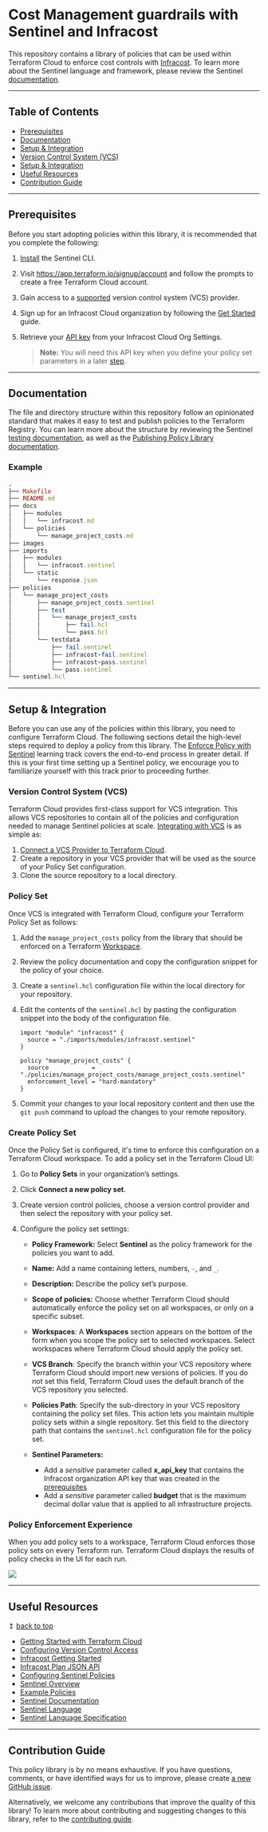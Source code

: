 # Cost Management guardrails with Sentinel and Infracost

This repository contains a library of policies that can be used within Terraform Cloud to enforce cost controls with [Infracost](https://www.infracost.io). To learn more about the Sentinel language and framework, please review the Sentinel [documentation](https://docs.hashicorp.com/sentinel/).

---

## Table of Contents

- [Prerequisites](#prerequisites)
- [Documentation](#documentation)
- [Setup & Integration](#setup--integration)
- [Version Control System (VCS)](#version-control-system-vcs)
- [Setup & Integration](#setup--integration)
- [Useful Resources](#useful-resources)
- [Contribution Guide](#contribution-guide)

---

## Prerequisites

Before you start adopting policies within this library, it is recommended that you complete the following:

1. [Install](https://docs.hashicorp.com/sentinel/intro/getting-started/install/) the Sentinel CLI.

2. Visit https://app.terraform.io/signup/account and follow the prompts to create a free Terraform Cloud account.
3. Gain access to a [supported](https://www.terraform.io/docs/cloud/vcs/index.html#supported-vcs-providers) version control system (VCS) provider.
4. Sign up for an Infracost Cloud organization by following the [Get Started](https://www.infracost.io/docs/infracost_cloud/get_started/) guide.
5. Retrieve your [API key](https://www.infracost.io/docs/infracost_cloud/key_concepts/#api-keys) from your Infracost Cloud Org Settings.

    > **Note:** You will need this API key when you define your policy set parameters in a later [step](#configure-the-policy-set-parameters).

---

## Documentation

The file and directory structure within this repository follow an opinionated standard that makes it easy to test and publish policies to the Terraform Registry. You can learn more about the structure by reviewing the Sentinel [testing documentation](https://docs.hashicorp.com/sentinel/writing/testing#testing), as well as the [Publishing Policy Library documentation](https://developer.hashicorp.com/terraform/registry/policy-libraries/publishing).


### Example

```ruby
.
├── Makefile
├── README.md
├── docs
│   ├── modules
│   │   └── infracost.md
│   └── policies
│       └── manage_project_costs.md
├── images
├── imports
│   ├── modules
│   │   └── infracost.sentinel
│   └── static
│       └── response.json
├── policies
│   └── manage_project_costs
│       ├── manage_project_costs.sentinel
│       ├── test
│       │   └── manage_project_costs
│       │       ├── fail.hcl
│       │       └── pass.hcl
│       └── testdata
│           ├── fail.sentinel
│           ├── infracost-fail.sentinel
│           ├── infracost-pass.sentinel
│           └── pass.sentinel
└── sentinel.hcl
```

---

## Setup & Integration

Before you can use any of the policies within this library, you need to configure Terraform Cloud. The following sections detail the high-level steps required to deploy a policy from this library. The [Enforce Policy with Sentinel](https://learn.hashicorp.com/terraform?track=sentinel#sentinel) learning track covers the end-to-end process in greater detail. If this is your first time setting up a Sentinel policy, we encourage you to familiarize yourself with this track prior to proceeding further.

### Version Control System (VCS)

Terraform Cloud provides first-class support for VCS integration. This allows VCS repositories to contain all of the policies and configuration needed to manage Sentinel policies at scale. [Integrating with VCS](https://www.terraform.io/docs/cloud/getting-started/policies.html#integrating-with-vcs) is as simple as:

1. [Connect a VCS Provider to Terraform Cloud](https://www.terraform.io/docs/cloud/vcs/index.html).
2. Create a repository in your VCS provider that will be used as the source of your Policy Set configuration.
3. Clone the source repository to a local directory.

### Policy Set

Once VCS is integrated with Terraform Cloud, configure your Terraform Policy Set as follows:

1. Add the `manage_project_costs` policy from the library that should be enforced on a Terraform [Workspace](https://www.terraform.io/docs/cloud/workspaces/index.html).
1. Review the policy documentation and copy the configuration snippet for the policy of your choice.
1. Create a `sentinel.hcl` configuration file within the local directory for your repository.
1. Edit the contents of the `sentinel.hcl` by pasting the configuration snippet into the body of the configuration file.

    ```hcl
    import "module" "infracost" {
      source = "./imports/modules/infracost.sentinel"
    }

    policy "manage_project_costs" {
      source            = "./policies/manage_project_costs/manage_project_costs.sentinel"
      enforcement_level = "hard-mandatory"
    }
    ```

1. Commit your changes to your local repository content and then use the `git push` command to upload the changes to your remote repository.

### Create Policy Set

Once the Policy Set is configured, it's time to enforce this configuration on a Terraform Cloud workspace. To add a policy set in the Terraform Cloud UI:

1. Go to **Policy Sets** in your organization’s settings.

1. Click **Connect a new policy set**.

1. Create version control policies, choose a version control provider and then select the repository with your policy set.

1. Configure the policy set settings:
   - **Policy Framework:**  Select **Sentinel** as the policy framework for the policies you want to add.

   - **Name:** Add a name containing letters, numbers, `-`, and `_`.
   - **Description:** Describe the policy set’s purpose.
   - **Scope of policies:** Choose whether Terraform Cloud should automatically enforce the policy set on all workspaces, or only on a specific subset.
   - **Workspaces**: A **Workspaces** section appears on the bottom of the form when you scope the policy set to selected workspaces. Select workspaces where Terraform Cloud should apply the policy set.
   - **VCS Branch**: Specify the branch within your VCS repository where Terraform Cloud should import new versions of policies. If you do not set this field, Terraform Cloud uses the default branch of the VCS repository you selected.
   - **Policies Path**: Specify the sub-directory in your VCS repository containing the policy set files. This action lets you maintain multiple policy sets within a single repository. Set this field to the directory path that contains the `sentinel.hcl` configuration file for the policy set.
   - **Sentinel Parameters:**
       - Add a *sensitive* parameter called **x_api_key** that contains the Infracost organization API key that was created in the [prerequisites](#prerequisites)
       - Add a *sensitive* parameter called **budget** that is the maximum decimal dollar value that is applied to all infrastructure projects. 

### Policy Enforcement Experience

When you add policy sets to a workspace, Terraform Cloud enforces those policy sets on every Terraform run. Terraform Cloud displays the results of policy checks in the UI for each run.

![](./images/tfc-run-experience.png)

---

## Useful Resources

↥ [back to top](#table-of-contents)

- [Getting Started with Terraform Cloud](https://www.terraform.io/docs/cloud/getting-started/index.html)
- [Configuring Version Control Access](https://www.terraform.io/docs/cloud/getting-started/vcs.html)
- [Infracost Getting Started](https://www.infracost.io/docs/)
- [Infracost Plan JSON API](https://www.infracost.io/docs/integrations/infracost_api/)
- [Configuring Sentinel Policies](https://www.terraform.io/docs/cloud/getting-started/policies.html)
- [Sentinel Overview](https://www.terraform.io/docs/cloud/sentinel/index.html)
- [Example Policies](https://www.terraform.io/docs/cloud/sentinel/examples.html)
- [Sentinel Documentation](https://docs.hashicorp.com/sentinel/)
- [Sentinel Language](https://docs.hashicorp.com/sentinel/language/)
- [Sentinel Language Specification](https://docs.hashicorp.com/sentinel/language/spec/)

---

## Contribution Guide

This policy library is by no means exhaustive. If you have questions, comments, or have identified ways for us to improve, please create [a new GitHub issue](https://github.com/hcrhall/sentinel-infracost-module/issues/new/choose).

Alternatively, we welcome any contributions that improve the quality of this library! To learn more about contributing and suggesting changes to this library, refer to the [contributing guide](CONTRIBUTING.md).
